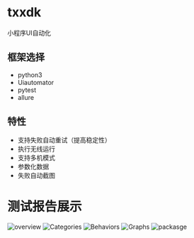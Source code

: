 # txxdk
小程序UI自动化

## 框架选择

- python3 
- Uiautomator
- pytest 
- allure

## 特性
- 支持失败自动重试（提高稳定性）
- 执行无线运行
- 支持多机模式
- 参数化数据
- 失败自动截图

# 测试报告展示
![overview](https://github.com/orzcncn/txxdk/blob/master/static/overview.png)
![Categories](https://github.com/orzcncn/txxdk/blob/master/static/Categories.png)
![Behaviors](https://github.com/orzcncn/txxdk/blob/master/static/Behaviors.png)
![Graphs](https://github.com/orzcncn/txxdk/blob/master/static/Graphs.png)
![packasge](https://github.com/orzcncn/txxdk/blob/master/static/packasge.png)
